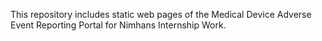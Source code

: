 This repository includes static web pages of the Medical Device Adverse Event Reporting Portal for Nimhans Internship Work.
